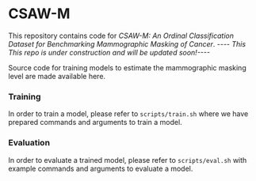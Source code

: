 # CSAW-M
This repository contains code for _CSAW-M: An Ordinal Classification Dataset for Benchmarking Mammographic Masking of Cancer_.
_---- This This repo is under construction and will be updated soon!----_

Source code for training models to estimate the mammographic masking level are made available here.

### Training
In order to train a model, please refer to `scripts/train.sh` where we have prepared commands and arguments to train a model.

### Evaluation
In order to evaluate a trained model, please refer to `scripts/eval.sh` with example commands and arguments to evaluate a model.
